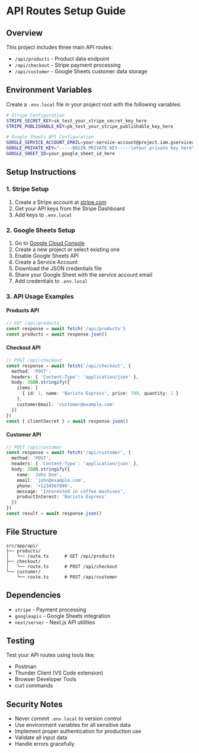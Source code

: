 # API Routes Setup Guide

## Overview
This project includes three main API routes:
- `/api/products` - Product data endpoint
- `/api/checkout` - Stripe payment processing
- `/api/customer` - Google Sheets customer data storage

## Environment Variables
Create a `.env.local` file in your project root with the following variables:

```bash
# Stripe Configuration
STRIPE_SECRET_KEY=sk_test_your_stripe_secret_key_here
STRIPE_PUBLISHABLE_KEY=pk_test_your_stripe_publishable_key_here

# Google Sheets API Configuration
GOOGLE_SERVICE_ACCOUNT_EMAIL=your-service-account@project.iam.gserviceaccount.com
GOOGLE_PRIVATE_KEY="-----BEGIN PRIVATE KEY-----\nYour private key here\n-----END PRIVATE KEY-----"
GOOGLE_SHEET_ID=your_google_sheet_id_here
```

## Setup Instructions

### 1. Stripe Setup
1. Create a Stripe account at [stripe.com](https://stripe.com)
2. Get your API keys from the Stripe Dashboard
3. Add keys to `.env.local`

### 2. Google Sheets Setup
1. Go to [Google Cloud Console](https://console.cloud.google.com/)
2. Create a new project or select existing one
3. Enable Google Sheets API
4. Create a Service Account
5. Download the JSON credentials file
6. Share your Google Sheet with the service account email
7. Add credentials to `.env.local`

### 3. API Usage Examples

#### Products API
```typescript
// GET /api/products
const response = await fetch('/api/products')
const products = await response.json()
```

#### Checkout API
```typescript
// POST /api/checkout
const response = await fetch('/api/checkout', {
  method: 'POST',
  headers: { 'Content-Type': 'application/json' },
  body: JSON.stringify({
    items: [
      { id: 1, name: 'Barista Express', price: 798, quantity: 1 }
    ],
    customerEmail: 'customer@example.com'
  })
})
const { clientSecret } = await response.json()
```

#### Customer API
```typescript
// POST /api/customer
const response = await fetch('/api/customer', {
  method: 'POST',
  headers: { 'Content-Type': 'application/json' },
  body: JSON.stringify({
    name: 'John Doe',
    email: 'john@example.com',
    phone: '+1234567890',
    message: 'Interested in coffee machines',
    productInterest: 'Barista Express'
  })
})
const result = await response.json()
```

## File Structure
```
src/app/api/
├── products/
│   └── route.ts      # GET /api/products
├── checkout/
│   └── route.ts      # POST /api/checkout
└── customer/
    └── route.ts      # POST /api/customer
```

## Dependencies
- `stripe` - Payment processing
- `googleapis` - Google Sheets integration
- `next/server` - Next.js API utilities

## Testing
Test your API routes using tools like:
- Postman
- Thunder Client (VS Code extension)
- Browser Developer Tools
- curl commands

## Security Notes
- Never commit `.env.local` to version control
- Use environment variables for all sensitive data
- Implement proper authentication for production use
- Validate all input data
- Handle errors gracefully 